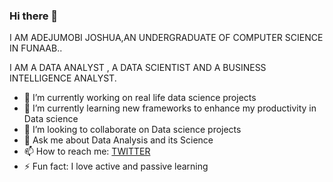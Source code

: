 ### Hi there 👋

I AM ADEJUMOBI JOSHUA,AN UNDERGRADUATE OF COMPUTER SCIENCE IN FUNAAB..

I AM A DATA ANALYST , A DATA SCIENTIST AND A BUSINESS INTELLIGENCE ANALYST.

- 🔭 I’m currently working on real life data science projects
- 🌱 I’m currently learning new frameworks to enhance my productivity in Data science
- 👯 I’m looking to collaborate on Data science projects
- 💬 Ask me about Data Analysis and its Science
- 📫 How to reach me: [TWITTER](https://twitter.com/AdejumobiJoshua)
- ⚡ Fun fact: I love active and passive learning
